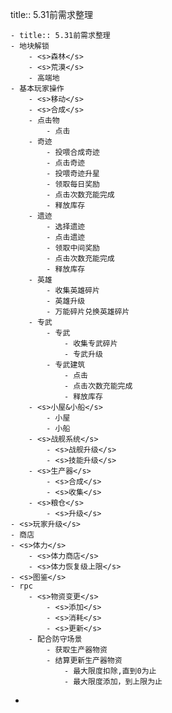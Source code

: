 title:: 5.31前需求整理

	- title:: 5.31前需求整理
	- 地块解锁
		- <s>森林</s>
		- <s>荒漠</s>
		- 高端地
	- 基本玩家操作
		- <s>移动</s>
		- <s>合成</s>
		- 点击物
			- 点击
		- 奇迹
			- 投喂合成奇迹
			- 点击奇迹
			- 投喂奇迹升星
			- 领取每日奖励
			- 点击次数充能完成
			- 释放库存
		- 遗迹
			- 选择遗迹
			- 点击遗迹
			- 领取中间奖励
			- 点击次数充能完成
			- 释放库存
		- 英雄
			- 收集英雄碎片
			- 英雄升级
			- 万能碎片兑换英雄碎片
		- 专武
			- 专武
				- 收集专武碎片
				- 专武升级
			- 专武建筑
				- 点击
				- 点击次数充能完成
				- 释放库存
		- <s>小屋&小船</s>
			- 小屋
			- 小船
		- <s>战舰系统</s>
			- <s>战舰升级</s>
			- <s>技能升级</s>
		- <s>生产器</s>
			- <s>合成</s>
			- <s>收集</s>
		- <s>粮仓</s>
			- <s>升级</s>
	- <s>玩家升级</s>
	- 商店
	- <s>体力</s>
		- <s>体力商店</s>
		- <s>体力恢复级上限</s>
	- <s>图鉴</s>
	- rpc
		- <s>物资变更</s>
			- <s>添加</s>
			- <s>消耗</s>
			- <s>更新</s>
		- 配合防守场景
			- 获取生产器物资
			- 结算更新生产器物资
				- 最大限度扣除,直到0为止
				- 最大限度添加，到上限为止
-